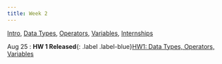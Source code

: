 ```yaml
---
title: Week 2
---
```


[Intro](https://docs.google.com/presentation/d/1Qq2cCS5Yn8RnCCX2VPIp3pcGnv3MPhQRLLSLY6FtrkE/edit#usp=sharing), [Data Types](https://docs.google.com/presentation/d/14p4qkw6o4X57QxLWknb68vUsppXoCiPUOTEH4aNQo_8/edit?usp_sharing), [Operators](https://docs.google.com/presentation/d/1u5rI12lMRX9sOO0HoXYy_V5ig63GC4bFD3G60y4Xq3M/edit?usp_sharing), [Variables](https://docs.google.com/presentation/d/1GH-cw9jB75tDvfcoQBRYY6Py5aYrVLbdPSSoBH6dq8k/edit?usp=sharing), [Internships](https://docs.google.com/presentation/d/13mwev17aqCKyTXPZGuKrwTxhXsdHB_Shb1nVz59bU00/edit?usp=sharing)

Aug 25
: **HW 1 Released**{: .label .label-blue}[HW1: Data Types, Operators, Variables](https://edstem.org/us/courses/41263/lessons/72111/slides/384148)
